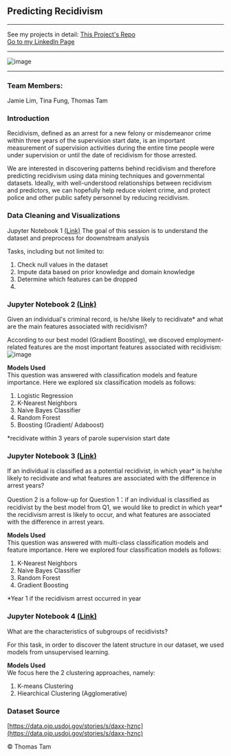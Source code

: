 ## Predicting Recidivism

---

See my projects in detail:
[This Project's Repo](https://github.com/skyrockets-21/Predicting-Recidivism/) \
[Go to my LinkedIn Page](https://www.linkedin.com/in/thomasyctam/) 

---
![image](https://user-images.githubusercontent.com/22537687/152667377-b2c071fb-1f93-477b-bb03-bcc426a277a1.png)

---

### Team Members:
Jamie Lim, Tina Fung, Thomas Tam 

### Introduction
Recidivism, defined as an arrest for a new felony or misdemeanor crime within three
years of the supervision start date, is an important measurement of supervision activities during
the entire time people were under supervision or until the date of recidivism for those arrested.

We are interested in discovering patterns behind recidivism and therefore predicting
recidivism using data mining techniques and governmental datasets. Ideally, with well-understood relationships between recidivism and predictors, we can
hopefully help reduce violent crime, and protect police and other public safety personnel by
reducing recidivism.

### Data Cleaning and Visualizations 
Jupyter Notebook 1 [(Link)](https://github.com/skyrockets-21/Predicting-Recidivism/blob/main/part1_intro%2Bdata_cleaning.ipynb) 
The goal of this session is to understand the dataset and preprocess for doownstream analysis

Tasks, including but not limited to:
1. Check null values in the dataset
2. Impute data based on prior knowledge and domain knowledge
3. Determine which features can be dropped
4. 

### Jupyter Notebook 2 [(Link)](https://github.com/skyrockets-21/Predicting-Recidivism/blob/main/part2_question1.ipynb) 
Given an individual's criminal record, is he/she likely to recidivate* and what are the main features associated with recidivism?

According to our best model (Gradient Boosting), we discoved employment-related features are the most important features associated with recidivism:
![image](https://user-images.githubusercontent.com/22537687/152690636-10315cd1-b12f-4d96-9689-e6ffe48e5d22.png)

**Models Used** \
This question was answered with classification models and feature importance. Here we explored six classification models as follows:

1. Logistic Regression
2. K-Nearest Neighbors
3. Naive Bayes Classifier
4. Random Forest
5. Boosting (Gradient/ Adaboost)

\*recidivate within 3 years of parole supervision start date

### Jupyter Notebook 3 [(Link)](https://github.com/skyrockets-21/Predicting-Recidivism/blob/main/part3_question2.ipynb) 
If an individual is classified as a potential recidivist, in which year* is he/she likely to recidivate and what features are associated with the difference in arrest years?


Question 2 is a follow-up for Question 1：if an individual is classified as recidivist by the best model from Q1, we would like to predict in which year* the recidivism arrest is likely to occur, and what features are associated with the difference in arrest years.

**Models Used** \
This question was answered with multi-class classification models and feature importance. Here we explored four classification models as follows:

1. K-Nearest Neighbors
2. Naive Bayes Classifier
3. Random Forest
4. Gradient Boosting

\*Year 1 if the recidivism arrest occurred in year 

### Jupyter Notebook 4 [(Link)](https://github.com/skyrockets-21/Predicting-Recidivism/blob/main/part4_question3%2Bsummary.ipynb) 
What are the characteristics of subgroups of recidivists?

For this task, in order to discover the latent structure in our dataset, we used models from unsupervised learning.

**Models Used** \
We focus here the 2 clustering approaches, namely:

1. K-means Clustering
2. Hiearchical Clustering (Agglomerative)

### Dataset Source
[https://data.ojp.usdoj.gov/stories/s/daxx-hznc](https://data.ojp.usdoj.gov/stories/s/daxx-hznc)

&copy; Thomas Tam
